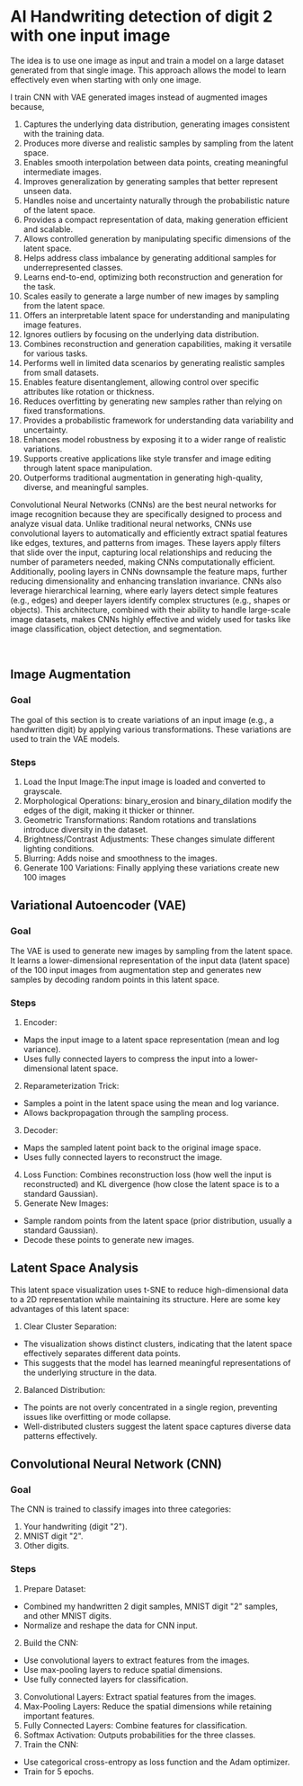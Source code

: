 # AI Handwriting detection of digit 2 with one input image
The idea is to use one image as input and train a model on a large dataset generated from that single image. This approach allows the model to learn effectively even when starting with only one image.

I train CNN with VAE generated images instead of augmented images because,
1.	Captures the underlying data distribution, generating images consistent with the training data.
2.	Produces more diverse and realistic samples by sampling from the latent space.
3.	Enables smooth interpolation between data points, creating meaningful intermediate images.
4.	Improves generalization by generating samples that better represent unseen data.
5.	Handles noise and uncertainty naturally through the probabilistic nature of the latent space.
6.	Provides a compact representation of data, making generation efficient and scalable.
7.	Allows controlled generation by manipulating specific dimensions of the latent space.
8.	Helps address class imbalance by generating additional samples for underrepresented classes.
9.	Learns end-to-end, optimizing both reconstruction and generation for the task.
10.	Scales easily to generate a large number of new images by sampling from the latent space.
11.	Offers an interpretable latent space for understanding and manipulating image features.
12.	Ignores outliers by focusing on the underlying data distribution.
13.	Combines reconstruction and generation capabilities, making it versatile for various tasks.
14.	Performs well in limited data scenarios by generating realistic samples from small datasets.
15.	Enables feature disentanglement, allowing control over specific attributes like rotation or thickness.
16.	Reduces overfitting by generating new samples rather than relying on fixed transformations.
17.	Provides a probabilistic framework for understanding data variability and uncertainty.
18.	Enhances model robustness by exposing it to a wider range of realistic variations.
19.	Supports creative applications like style transfer and image editing through latent space manipulation.
20.	Outperforms traditional augmentation in generating high-quality, diverse, and meaningful samples.

Convolutional Neural Networks (CNNs) are the best neural networks for image recognition because they are specifically designed to process and analyze visual data. Unlike traditional neural networks, CNNs use convolutional layers to automatically and efficiently extract spatial features like edges, textures, and patterns from images. These layers apply filters that slide over the input, capturing local relationships and reducing the number of parameters needed, making CNNs computationally efficient. Additionally, pooling layers in CNNs downsample the feature maps, further reducing dimensionality and enhancing translation invariance. CNNs also leverage hierarchical learning, where early layers detect simple features (e.g., edges) and deeper layers identify complex structures (e.g., shapes or objects). This architecture, combined with their ability to handle large-scale image datasets, makes CNNs highly effective and widely used for tasks like image classification, object detection, and segmentation.

 
## Image Augmentation
### Goal
The goal of this section is to create variations of an input image (e.g., a handwritten digit) by applying various transformations. These variations are used to train the VAE models.
### Steps
1.	Load the Input Image:The input image is loaded and converted to grayscale.
2.	Morphological Operations: binary_erosion and binary_dilation modify the edges of the digit, making it thicker or thinner.
3.	Geometric Transformations: Random rotations and translations introduce diversity in the dataset.
4.	Brightness/Contrast Adjustments: These changes simulate different lighting conditions.
5.	Blurring: Adds noise and smoothness to the images.
6.	Generate 100 Variations: Finally applying these variations create new 100 images
## Variational Autoencoder (VAE)
### Goal
The VAE is used to generate new images by sampling from the latent space. It learns a lower-dimensional representation of the input data (latent space) of the 100 input images from augmentation step  and generates new samples by decoding random points in this latent space.
### Steps
1.	Encoder:
- Maps the input image to a latent space representation (mean and log variance).
-	Uses fully connected layers to compress the input into a lower-dimensional latent space.
2.	Reparameterization Trick:
-	Samples a point in the latent space using the mean and log variance.
-	Allows backpropagation through the sampling process.
3.	Decoder:
-	Maps the sampled latent point back to the original image space.
-	Uses fully connected layers to reconstruct the image.
4.	Loss Function: Combines reconstruction loss (how well the input is reconstructed) and KL divergence (how close the latent space is to a standard Gaussian).
5.	Generate New Images:
-	Sample random points from the latent space (prior distribution, usually a standard Gaussian).
-	Decode these points to generate new images.
## Latent Space Analysis
This latent space visualization uses t-SNE to reduce high-dimensional data to a 2D representation while maintaining its structure. Here are some key advantages of this latent space:
1.	Clear Cluster Separation:
-	The visualization shows distinct clusters, indicating that the latent space effectively separates different data points.
-	This suggests that the model has learned meaningful representations of the underlying structure in the data.
2.	Balanced Distribution:
-	The points are not overly concentrated in a single region, preventing issues like overfitting or mode collapse.
-	Well-distributed clusters suggest the latent space captures diverse data patterns effectively.

## Convolutional Neural Network (CNN)
### Goal
The CNN is trained to classify images into three categories:
1.	Your handwriting (digit "2").
2.	MNIST digit "2".
3.	Other digits.
### Steps
1.	Prepare Dataset:
-	Combined my handwritten 2 digit samples, MNIST digit "2" samples, and other MNIST digits.
-	Normalize and reshape the data for CNN input.
2.	Build the CNN:
-	Use convolutional layers to extract features from the images.
-	Use max-pooling layers to reduce spatial dimensions.
-	Use fully connected layers for classification.
3.	Convolutional Layers: Extract spatial features from the images.
4.	Max-Pooling Layers: Reduce the spatial dimensions while retaining important features.
5.	Fully Connected Layers: Combine features for classification.
6.	Softmax Activation: Outputs probabilities for the three classes.
7.	Train the CNN:
-	Use categorical cross-entropy as loss function and the Adam optimizer.
-	Train for 5 epochs.






